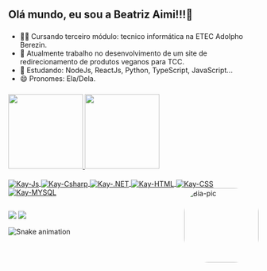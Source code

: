 ## Olá mundo, eu sou a Beatriz Aimi!!!👾


###

- 👩‍💻 Cursando terceiro módulo: tecnico informática na ETEC Adolpho Berezin.
- 🔭 Atualmente trabalho no desenvolvimento de um site de redirecionamento de produtos veganos para TCC.
- 🌱 Estudando: NodeJs, ReactJs, Python, TypeScript, JavaScript...
- 😄 Pronomes: Ela/Dela.


### <div align="center">
  <a href="https://github.com/biaaimi">
  <img height="150em" src="https://github-readme-stats.vercel.app/api?username=biaaimi&show_icons=true&theme=aura&include_all_commits=true&count_private=true"/>
  <img height="150em" src="https://github-readme-stats.vercel.app/api/top-langs/?username=biaaimi&layout=compact&langs_count=7&theme=aura"/>
</div>
<div style="display: inline_block"><br>
  
  <img align="center" alt="Kay-Js" src="https://img.shields.io/badge/JavaScript-323330?style=for-the-badge&logo=javascript&logoColor=F7DF1E">
  <img align="center" alt="Kay-Csharp" src="https://img.shields.io/badge/C%23-239120?style=for-the-badge&logo=c-sharp&logoColor=white">
  <img align="center" alt="Kay-.NET" src="https://img.shields.io/badge/.NET-5C2D91?style=for-the-badge&logo=.net&logoColor=white">
  <img align="center" alt="Kay-HTML" src="https://img.shields.io/badge/HTML-239120?style=for-the-badge&logo=html5&logoColor=white">
  <img align="center" alt="Kay-CSS" src="https://img.shields.io/badge/CSS-239120?&style=for-the-badge&logo=css3&logoColor=white">
  <img align="center" alt="Kay-MYSQL" src="https://img.shields.io/badge/MySQL-00000F?style=for-the-badge&logo=mysql&logoColor=white">
  <img align="right" alt="Bia-pic" height="150" style="border-radius:50px;" 
        src="https://media4.giphy.com/media/N14sHbg8RukgevOttl/giphy.gif?cid=790b761192fe754456504a4557c4bb1a3e10f8ce8a0ceaf7&rid=giphy.gif&ct=g">
       
  ##
 <div>
    <a href="https://instagram.com/bia.aimi" target="_blank"><img src="https://img.shields.io/badge/-Instagram-%23E4405F?style=for-the-badge&logo=instagram&logoColor=white" target="_blank"></a>
    <a href = "biagioni.aimi@gmail.com"><img src="https://img.shields.io/badge/-Gmail-%23333?style=for-the-badge&logo=gmail&logoColor=white" target="_blank"></a>
   
   ![Snake animation](https://github.com/biaaimi/biaaimi/blob/output/github-contribution-grid-snake.svg)

   </div>
 
